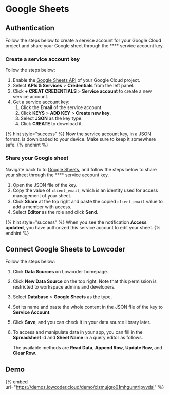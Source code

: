 # Google Sheets

## Authentication

Follow the steps below to create a service account for your Google Cloud project and share your Google sheet through the \*\*\*\* service account key.

### Create a service account key

Follow the steps below:

1. Enable the [Google Sheets API](https://console.cloud.google.com/apis/library/sheets.googleapis.com) of your Google Cloud project.
2. Select **APIs & Services** > **Credentials** from the left panel.
3. Click **+ CREAT CREDENTIALS** > **Service account** to create a new service account.
4. Get a service account key:
   1. Click the **Email** of the service account.
   2. Click **KEYS** > **ADD KEY** > **Create new key**.
   3. Select **JSON** as the key type.
   4. Click **CREATE** to download it.

{% hint style="success" %}
Now the service account key, in a JSON format, is downloaded to your device. Make sure to keep it somewhere safe.
{% endhint %}

### Share your Google sheet

Navigate back to to [Google Sheets](https://docs.google.com/spreadsheets), and follow the steps below to share your sheet through the \*\*\*\* service account key.

1. Open the JSON file of the key.
2. Copy the value of `client_email`, which is an identity used for access management of your sheet.
3. Click **Share** at the top right and paste the copied `client_email` value to add a member with access.
4. Select **Editor** as the role and click **Send**.

{% hint style="success" %}
When you see the notification **Access updated**, you have authorized this service account to edit your sheet.
{% endhint %}

## Connect Google Sheets to Lowcoder

Follow the steps below:

1. Click **Data Sources** on Lowcoder homepage.
2. Click **New Data Source** on the top right. Note that this permission is restricted to workspace admins and developers.
3. Select **Database** > **Google Sheets** as the type.
4. Set its name and paste the whole content in the JSON flie of the key to **Service Account**.
5. Click **Save**, and you can check it in your data source library later.
6.  To access and manipulate data in your app, you can fill in the **Spreadsheet** id and **Sheet Name** in a query editor as follows.

    The available methods are **Read Data**, **Append Row**, **Update Row**, and **Clear Row**.

## Demo

{% embed url="https://demos.lowcoder.cloud/demo/clzmujgro01mhgumtrlpvvdal" %}
